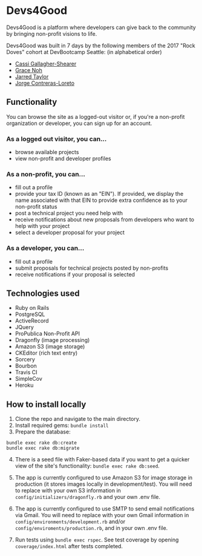 # Devs4Good

Devs4Good is a platform where developers can give back to the community by bringing non-profit visions to life.

Devs4Good was built in 7 days by the following members of the 2017 "Rock Doves" cohort at DevBootcamp Seattle:
(in alphabetical order)
* [Cassi Gallagher-Shearer](http://linkedin.com/in/cassigallagher)
* [Grace Noh](http://linkedin.com/in/gracejhnoh)
* [Jarred Taylor](http://linkedin.com/in/jarredtaylor)
* [Jorge Contreras-Loreto](http://linkedin.com/in/jorgeacl)

## Functionality

You can browse the site as a logged-out visitor or, if you're a non-profit organization or developer, you can sign up for an account.

### As a logged out visitor, you can...
* browse available projects
* view non-profit and developer profiles

### As a non-profit, you can...
* fill out a profile
* provide your tax ID (known as an "EIN"). If provided, we display the name associated with that EIN to provide extra confidence as to your non-profit status
* post a technical project you need help with
* receive notifications about new proposals from developers who want to help with your project
* select a developer proposal for your project

### As a developer, you can...
* fill out a profile
* submit proposals for technical projects posted by non-profits
* receive notifications if your proposal is selected

## Technologies used
* Ruby on Rails
* PostgreSQL
* ActiveRecord
* JQuery
* ProPublica Non-Profit API
* Dragonfly (image processing)
* Amazon S3 (image storage)
* CKEditor (rich text entry)
* Sorcery
* Bourbon
* Travis CI
* SimpleCov
* Heroku

## How to install locally

1. Clone the repo and navigate to the main directory.
2. Install required gems: `bundle install`
3. Prepare the database:
  ```
  bundle exec rake db:create
  bundle exec rake db:migrate
  ```
4. There is a seed file with Faker-based data if you want to get a quicker view of the site's functionality: `bundle exec rake db:seed`.

5. The app is currently configured to use Amazon S3 for image storage in production (it stores images locally in development/test). You will need to replace with your own S3 information in `config/initializers/dragonfly.rb` and your own .env file.

6. The app is currently configured to use SMTP to send email notifications via Gmail. You will need to replace with your own Gmail information in `config/environments/development.rb` and/or `config/enviroments/production.rb`, and in your own .env file.

7. Run tests using `bundle exec rspec`. See test coverage by opening `coverage/index.html` after tests completed.
